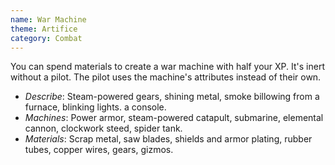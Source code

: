 ```yaml
---
name: War Machine
theme: Artifice
category: Combat
---
```


You can spend materials to create a war machine with half your XP. It's inert without a pilot. The pilot uses the machine's attributes instead of their own. 

* *Describe*: Steam-powered gears, shining metal, smoke billowing from a furnace, blinking lights. a console.
* *Machines*: Power armor, steam-powered catapult, submarine, elemental cannon, clockwork steed, spider tank.
* *Materials*: Scrap metal, saw blades, shields and armor plating, rubber tubes, copper wires, gears, gizmos.